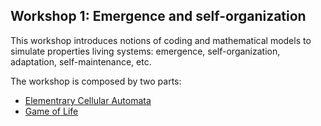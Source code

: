 
## Workshop 1: Emergence and self-organization

This workshop introduces notions of coding and mathematical models to simulate properties living systems: emergence, self-organization, adaptation, self-maintenance, etc.

The workshop is composed by two parts:
* [Elementrary Cellular Automata](http://nbviewer.jupyter.org/github/IsaacLab/LaboratorioIntangible/blob/master/T1/T1.1-Cellular-automata.ipynb)
* [Game of Life](http://nbviewer.jupyter.org/github/IsaacLab/LaboratorioIntangible/blob/master/T1/T1.2-Game-of-life.ipynb)
